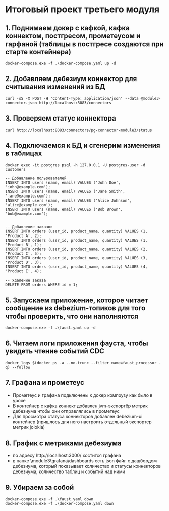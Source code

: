 # Итоговый проект третьего модуля

## 1. Поднимаем докер с кафкой, кафка коннектом, постгресом, прометеусом и гарфаной (таблицы в постгресе создаются при старте контейнера)
```
docker-compose.exe -f .\docker-compose.yaml up -d
```

## 2. Добавляем дебезиум коннектор для считывания изменений из БД
```
curl -sS -X POST -H 'Content-Type: application/json' --data @module3-connector.json http://localhost:8083/connectors
```

## 3. Проверяем статус коннектора
```
curl http://localhost:8083/connectors/pg-connector-module3/status
```

## 4. Подключаемся к БД и сгенерим изменения в таблицах
```
docker exec -it postgres psql -h 127.0.0.1 -U postgres-user -d customers

-- Добавление пользователей
INSERT INTO users (name, email) VALUES ('John Doe', 'john@example.com');
INSERT INTO users (name, email) VALUES ('Jane Smith', 'jane@example.com');
INSERT INTO users (name, email) VALUES ('Alice Johnson', 'alice@example.com');
INSERT INTO users (name, email) VALUES ('Bob Brown', 'bob@example.com');


-- Добавление заказов
INSERT INTO orders (user_id, product_name, quantity) VALUES (1, 'Product A', 2);
INSERT INTO orders (user_id, product_name, quantity) VALUES (1, 'Product B', 1);
INSERT INTO orders (user_id, product_name, quantity) VALUES (2, 'Product C', 5);
INSERT INTO orders (user_id, product_name, quantity) VALUES (3, 'Product D', 3);
INSERT INTO orders (user_id, product_name, quantity) VALUES (4, 'Product E', 4);

-- Удаление заказа
DELETE FROM orders WHERE id = 1;
```

## 5. Запускаем приложение, которое читает сообщение из debezium-топиков для того чтобы проверить, что они наполняются
```
docker-compose.exe -f .\faust.yaml up -d
```

## 6. Читаем логи приложения фауста, чтобы увидеть чтение событий CDC
```
docker logs $(docker ps -a --no-trunc --filter name=faust_processor -q) --follow
```

## 7. Графана и прометеус
   - Прометеус и графана подключены к докер компоузу как было в уроке
   - В контейнер с кафка коннект добавлен jvm-экспортёр метрик дебезиума чтобы они отправлялись в прометеус
   - Для просмотра статуса коннекторов добавлен debezium-ui контейнер (пришлось для него настроить отдельный экспортер метрик jolokia)

## 8. График с метриками дебезиума
   - по адресу http://localhost:3000/ хостится графана
   - в папке \module3\grafana\dashboards есть json файл с дашбордом дебезиума, который показывает количество и статусы коннекторов дебезиума, количество таблиц и событий над ними

## 9. Убираем за собой
```
docker-compose.exe -f .\faust.yaml down
docker-compose.exe -f .\docker-compose.yaml down
```
